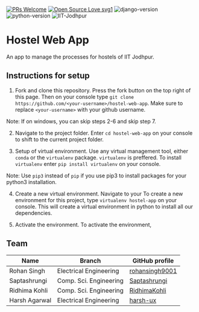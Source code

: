 [![PRs Welcome](https://img.shields.io/badge/PRs-welcome-brightgreen.svg?style=flat-square)](http://makeapullrequest.com) [![Open Source Love svg1](https://badges.frapsoft.com/os/v1/open-source.svg?v=103)](https://github.com/ellerbrock/open-source-badges/) ![django-version](https://img.shields.io/badge/Django-v3.0.8-blueviolet)
![python-version](https://img.shields.io/badge/Python-v3.7-blue)
![IIT-Jodhpur](https://img.shields.io/badge/IIT-Jodhpur-yellow)

# Hostel Web App

An app to manage the processes for hostels of IIT Jodhpur.

## Instructions for setup

1. Fork and clone this repository. Press the fork button on the top right of this page. Then on your console type `git clone https://github.com/<your-username>/hostel-web-app`. Make sure to replace `<your-username>` with your github username.

Note: If on windows, you can skip steps 2-6 and skip step 7.

2. Navigate to the project folder. Enter `cd hostel-web-app` on your console to shift to the current project folder.

3. Setup of virtual environment.
   Use any virtual management tool, either `conda` or the `virtualenv` package. `virtualenv` is preffered. To install `virtualenv` enter
   `pip install virtualenv` on your console.

Note: Use `pip3` instead of `pip` if you use pip3 to install packages for your python3 installation.

4. Create a new virtual environment. Navigate to your To create a new environment for this project, type `virtualenv hostel-app` on your console. This will create a virtual environment in python to install all our dependencies.

5. Activate the environment. To activate the environment,

## Team

| Name          | Branch                 | GitHub profile                                      |
| ------------- | ---------------------- | --------------------------------------------------- |
| Rohan Singh   | Electrical Engineering | [rohansingh9001](https://github.com/rohansingh9001) |
| Saptashrungi  | Comp. Sci. Engineering | [Saptashrungi](https://github.com/Saptashrungi)     |
| Ridhima Kohli | Comp. Sci. Engineering | [RidhimaKohli](https://github.com/RidhimaKohli)     |
| Harsh Agarwal | Electrical Engineering | [harsh-ux](https://github.com/harsh-ux)             |
